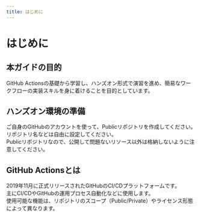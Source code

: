 ```yaml
---
title: はじめに
---
```


# はじめに

## 本ガイドの目的

GitHub Actionsの基礎から学習し、ハンズオン形式で演習を進め、簡易なワークフローの実装スキルを身に着けることを目的としています。

## ハンズオン環境の準備

ご自身のGitHubのアカウントを使って、Publicリポジトリを作成してください。  
リポジトリ名などは自由に設定してください。  
Publicリポジトリなので、公開して問題ないリソース以外は格納しないように注意してください。

## GitHub Actionsとは

2019年11月に正式リリースされたGitHubのCI/CDプラットフォームです。   
主にCI/CDやGitHubの運用プロセス自動化などに使用します。  
使用可能な機能は、リポジトリのスコープ（Public/Private）やライセンス形態によって異なります。
